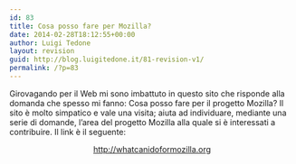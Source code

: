 ```yaml
---
id: 83
title: Cosa posso fare per Mozilla?
date: 2014-02-28T18:12:55+00:00
author: Luigi Tedone
layout: revision
guid: http://blog.luigitedone.it/81-revision-v1/
permalink: /?p=83
---
```

Girovagando per il Web mi sono imbattuto in questo sito che risponde alla domanda che spesso mi fanno: Cosa posso fare per il progetto Mozilla? Il sito è molto simpatico e vale una visita; aiuta ad individuare, mediante una serie di domande, l&#8217;area del progetto Mozilla alla quale si è interessati a contribuire. Il link è il seguente:

<p style="text-align: center;">
  <a href="http://whatcanidoformozilla.org">http://whatcanidoformozilla.org</a>
</p>